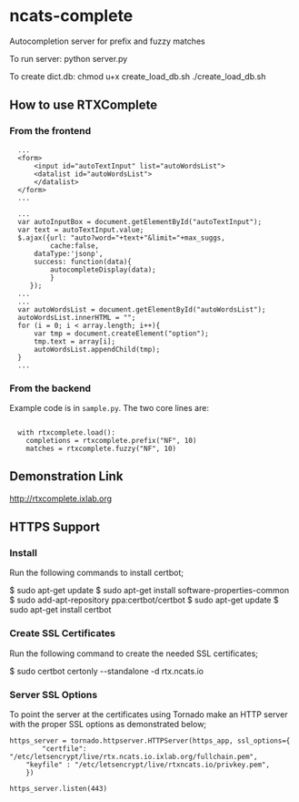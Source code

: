 # ncats-complete
Autocompletion server for prefix and fuzzy matches

To run server:
python server.py

To create dict.db:
chmod u+x create_load_db.sh
./create_load_db.sh

## How to use RTXComplete

### From the frontend

```
  ...
  <form>
      <input id="autoTextInput" list="autoWordsList">
      <datalist id="autoWordsList">	
      </datalist>
  </form>
  ...
```

```
  ...
  var autoInputBox = document.getElementById("autoTextInput");
  var text = autoTextInput.value;
  $.ajax({url: "auto?word="+text+"&limit="+max_suggs,
          cache:false,
	  dataType:'jsonp',
	  success: function(data){
	      autocompleteDisplay(data);
          }
	 });
  ...
  ...
  var autoWordsList = document.getElementById("autoWordsList");
  autoWordsList.innerHTML = "";
  for (i = 0; i < array.length; i++){
      var tmp = document.createElement("option");
      tmp.text = array[i];
      autoWordsList.appendChild(tmp);
  }
  ...
```

### From the backend
Example code is in ```sample.py```. The two core lines are:
```
  
  with rtxcomplete.load():
    completions = rtxcomplete.prefix("NF", 10)
    matches = rtxcomplete.fuzzy("NF", 10)

```

## Demonstration Link
http://rtxcomplete.ixlab.org

## HTTPS Support

### Install

Run the following commands to install certbot;

$ sudo apt-get update
$ sudo apt-get install software-properties-common
$ sudo add-apt-repository ppa:certbot/certbot
$ sudo apt-get update
$ sudo apt-get install certbot

### Create SSL Certificates

Run the following command to create the needed SSL certificates;

$ sudo certbot certonly --standalone -d rtx.ncats.io

### Server SSL Options

To point the server at the certificates using Tornado make an HTTP server with the proper SSL options as demonstrated below;

```
https_server = tornado.httpserver.HTTPServer(https_app, ssl_options={
        "certfile": "/etc/letsencrypt/live/rtx.ncats.io.ixlab.org/fullchain.pem",
	"keyfile" : "/etc/letsencrypt/live/rtxncats.io/privkey.pem",
	})

https_server.listen(443)
```